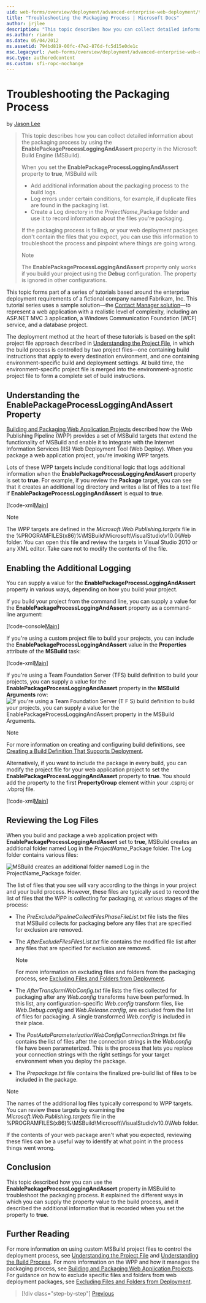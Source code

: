 ```yaml
---
uid: web-forms/overview/deployment/advanced-enterprise-web-deployment/troubleshooting-the-packaging-process
title: "Troubleshooting the Packaging Process | Microsoft Docs"
author: jrjlee
description: "This topic describes how you can collect detailed information about the packaging process by using the EnablePackageProcessLoggingAndAssert property in the M..."
ms.author: riande
ms.date: 05/04/2012
ms.assetid: 794bd819-00fc-47e2-876d-fc5d15e0de1c
msc.legacyurl: /web-forms/overview/deployment/advanced-enterprise-web-deployment/troubleshooting-the-packaging-process
msc.type: authoredcontent
ms.custom: sfi-ropc-nochange
---
```

# Troubleshooting the Packaging Process

by [Jason Lee](https://github.com/jrjlee)

> This topic describes how you can collect detailed information about the packaging process by using the **EnablePackageProcessLoggingAndAssert** property in the Microsoft Build Engine (MSBuild).
> 
> When you set the **EnablePackageProcessLoggingAndAssert** property to **true**, MSBuild will:
> 
> - Add additional information about the packaging process to the build logs.
> - Log errors under certain conditions, for example, if duplicate files are found in the packaging list.
> - Create a Log directory in the *ProjectName*\_Package folder and use it to record information about the files you're packaging.
> 
> If the packaging process is failing, or your web deployment packages don't contain the files that you expect, you can use this information to troubleshoot the process and pinpoint where things are going wrong.
> 
> > [!NOTE]
> > The **EnablePackageProcessLoggingAndAssert** property only works if you build your project using the **Debug** configuration. The property is ignored in other configurations.

This topic forms part of a series of tutorials based around the enterprise deployment requirements of a fictional company named Fabrikam, Inc. This tutorial series uses a sample solution&#x2014;the [Contact Manager solution](../web-deployment-in-the-enterprise/the-contact-manager-solution.md)&#x2014;to represent a web application with a realistic level of complexity, including an ASP.NET MVC 3 application, a Windows Communication Foundation (WCF) service, and a database project.

The deployment method at the heart of these tutorials is based on the split project file approach described in [Understanding the Project File](../web-deployment-in-the-enterprise/understanding-the-project-file.md), in which the build process is controlled by two project files&#x2014;one containing build instructions that apply to every destination environment, and one containing environment-specific build and deployment settings. At build time, the environment-specific project file is merged into the environment-agnostic project file to form a complete set of build instructions.

## Understanding the EnablePackageProcessLoggingAndAssert Property

[Building and Packaging Web Application Projects](../web-deployment-in-the-enterprise/building-and-packaging-web-application-projects.md) described how the Web Publishing Pipeline (WPP) provides a set of MSBuild targets that extend the functionality of MSBuild and enable it to integrate with the Internet Information Services (IIS) Web Deployment Tool (Web Deploy). When you package a web application project, you're invoking WPP targets.

Lots of these WPP targets include conditional logic that logs additional information when the **EnablePackageProcessLoggingAndAssert** property is set to **true**. For example, if you review the **Package** target, you can see that it creates an additional log directory and writes a list of files to a text file if **EnablePackageProcessLoggingAndAssert** is equal to **true**.

[!code-xml[Main](troubleshooting-the-packaging-process/samples/sample1.xml)]

> [!NOTE]
> The WPP targets are defined in the *Microsoft.Web.Publishing.targets* file in the %PROGRAMFILES(x86)%\MSBuild\Microsoft\VisualStudio\v10.0\Web folder. You can open this file and review the targets in Visual Studio 2010 or any XML editor. Take care not to modify the contents of the file.

## Enabling the Additional Logging

You can supply a value for the **EnablePackageProcessLoggingAndAssert** property in various ways, depending on how you build your project.

If you build your project from the command line, you can supply a value for the **EnablePackageProcessLoggingAndAssert** property as a command-line argument:

[!code-console[Main](troubleshooting-the-packaging-process/samples/sample2.cmd)]

If you're using a custom project file to build your projects, you can include the **EnablePackageProcessLoggingAndAssert** value in the **Properties** attribute of the **MSBuild** task:

[!code-xml[Main](troubleshooting-the-packaging-process/samples/sample3.xml)]

If you're using a Team Foundation Server (TFS) build definition to build your projects, you can supply a value for the **EnablePackageProcessLoggingAndAssert** property in the **MSBuild Arguments** row:![If you're using a Team Foundation Server (T F S) build definition to build your projects, you can supply a value for the EnablePackageProcessLoggingAndAssert property in the MSBuild Arguments.](troubleshooting-the-packaging-process/_static/image1.png)

> [!NOTE]
> For more information on creating and configuring build definitions, see [Creating a Build Definition That Supports Deployment](../configuring-team-foundation-server-for-web-deployment/creating-a-build-definition-that-supports-deployment.md).

Alternatively, if you want to include the package in every build, you can modify the project file for your web application project to set the **EnablePackageProcessLoggingAndAssert** property to **true**. You should add the property to the first **PropertyGroup** element within your .csproj or .vbproj file.

[!code-xml[Main](troubleshooting-the-packaging-process/samples/sample4.xml)]

## Reviewing the Log Files

When you build and package a web application project with **EnablePackageProcessLoggingAndAssert** set to **true**, MSBuild creates an additional folder named Log in the *ProjectName*\_Package folder. The Log folder contains various files:

![MSBuild creates an additional folder named Log in the ProjectName\_Package folder.](troubleshooting-the-packaging-process/_static/image2.png)

The list of files that you see will vary according to the things in your project and your build process. However, these files are typically used to record the list of files that the WPP is collecting for packaging, at various stages of the process:

- The *PreExcludePipelineCollectFilesPhaseFileList.txt* file lists the files that MSBuild collects for packaging before any files that are specified for exclusion are removed.
- The *AfterExcludeFilesFilesList.txt* file contains the modified file list after any files that are specified for exclusion are removed.

    > [!NOTE]
    > For more information on excluding files and folders from the packaging process, see [Excluding Files and Folders from Deployment](excluding-files-and-folders-from-deployment.md).
- The *AfterTransformWebConfig.txt* file lists the files collected for packaging after any *Web.config* transforms have been performed. In this list, any configuration-specific *Web.config* transform files, like *Web.Debug.config* and *Web.Release.config*, are excluded from the list of files for packaging. A single transformed *Web.config* is included in their place.
- The *PostAutoParameterizationWebConfigConnectionStrings.txt* file contains the list of files after the connection strings in the *Web.config* file have been parameterized. This is the process that lets you replace your connection strings with the right settings for your target environment when you deploy the package.
- The *Prepackage.txt* file contains the finalized pre-build list of files to be included in the package.

> [!NOTE]
> The names of the additional log files typically correspond to WPP targets. You can review these targets by examining the *Microsoft.Web.Publishing.targets* file in the %PROGRAMFILES(x86)%\MSBuild\Microsoft\VisualStudio\v10.0\Web folder.

If the contents of your web package aren't what you expected, reviewing these files can be a useful way to identify at what point in the process things went wrong.

## Conclusion

This topic described how you can use the **EnablePackageProcessLoggingAndAssert** property in MSBuild to troubleshoot the packaging process. It explained the different ways in which you can supply the property value to the build process, and it described the additional information that is recorded when you set the property to **true**.

## Further Reading

For more information on using custom MSBuild project files to control the deployment process, see [Understanding the Project File](../web-deployment-in-the-enterprise/understanding-the-project-file.md) and [Understanding the Build Process](../web-deployment-in-the-enterprise/understanding-the-build-process.md). For more information on the WPP and how it manages the packaging process, see [Building and Packaging Web Application Projects](../web-deployment-in-the-enterprise/building-and-packaging-web-application-projects.md). For guidance on how to exclude specific files and folders from web deployment packages, see [Excluding Files and Folders from Deployment](excluding-files-and-folders-from-deployment.md).

> [!div class="step-by-step"]
> [Previous](running-windows-powershell-scripts-from-msbuild-project-files.md)
